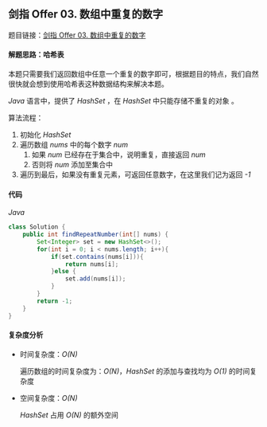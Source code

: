 ## 剑指 Offer 03. 数组中重复的数字

题目链接：[剑指 Offer 03. 数组中重复的数字](https://leetcode-cn.com/problems/shu-zu-zhong-zhong-fu-de-shu-zi-lcof/)

#### 解题思路：哈希表

本题只需要我们返回数组中任意一个重复的数字即可，根据题目的特点，我们自然很快就会想到使用哈希表这种数据结构来解决本题。

*Java* 语言中，提供了 *HashSet* ，在 *HashSet* 中只能存储不重复的对象 。

算法流程：

1. 初始化 *HashSet* 
2. 遍历数组 *nums* 中的每个数字 *num*
   1. 如果 *num* 已经存在于集合中，说明重复，直接返回 *num*
   2. 否则将 *num* 添加至集合中
3. 遍历到最后，如果没有重复元素，可返回任意数字，在这里我们记为返回 *-1*

#### 代码

*Java*

```java
class Solution {
    public int findRepeatNumber(int[] nums) {
        Set<Integer> set = new HashSet<>();
        for(int i = 0; i < nums.length; i++){
            if(set.contains(nums[i])){
                return nums[i];
            }else {
                set.add(nums[i]);
            }
        }
        return -1;
    }
}
```

#### 复杂度分析

- 时间复杂度：*O(N)*

  遍历数组的时间复杂度为：*O(N)*，*HashSet* 的添加与查找均为 *O(1)* 的时间复杂度

- 空间复杂度：*O(N)*

  *HashSet* 占用 *O(N)* 的额外空间